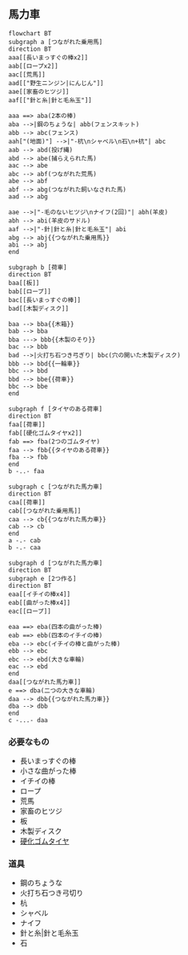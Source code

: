 ## 馬力車
```mermaid
flowchart BT
subgraph a [つながれた乗用馬]
direction BT
aaa[[長いまっすぐの棒x2]]
aab[[ロープx2]]
aac[[荒馬]]
aad[["野生ニンジン|にんじん"]]
aae[[家畜のヒツジ]]
aaf[["針と糸|針と毛糸玉"]]

aaa ==> aba(2本の棒)
aba -->|鋼のちょうな| abb(フェンスキット)
abb --> abc(フェンス)
aah["(地面)"] -->|"-杭\nシャベル\n石\n+杭"| abc
aab --> abd(投げ縄)
abd --> abe(捕らえられた馬)
aac --> abe
abc --> abf(つながれた荒馬)
abe --> abf
abf --> abg(つながれた飼いなされた馬)
aad --> abg

aae -->|"-毛のないヒツジ\nナイフ(2回)"| abh(羊皮)
abh --> abi(羊皮のサドル)
aaf -->|"-針|針と糸|針と毛糸玉"| abi
abg --> abj{{つながれた乗用馬}}
abi --> abj
end

subgraph b [荷車]
direction BT
baa[[板]]
bab[[ロープ]]
bac[[長いまっすぐの棒]]
bad[[木製ディスク]]

baa --> bba{{木箱}}
bab --> bba
bba ---> bbb{{木製のそり}}
bac --> bbb
bad -->|火打ち石つき弓ぎり| bbc(穴の開いた木製ディスク)
bbb --> bbd{{一輪車}}
bbc --> bbd
bbd --> bbe{{荷車}}
bbc --> bbe
end

subgraph f [タイヤのある荷車]
direction BT
faa[[荷車]]
fab[[硬化ゴムタイヤx2]]
fab ==> fba(2つのゴムタイヤ)
faa --> fbb{{タイヤのある荷車}}
fba --> fbb
end
b -..- faa

subgraph c [つながれた馬力車]
direction BT
caa[[荷車]]
cab[[つながれた乗用馬]]
caa --> cb{{つながれた馬力車}}
cab --> cb
end
a -.- cab
b -.- caa

subgraph d [つながれた馬力車]
direction BT
subgraph e [2つ作る]
direction BT
eaa[[イチイの棒x4]]
eab[[曲がった棒x4]]
eac[[ロープ]]

eaa ==> eba(四本の曲がった棒)
eab ==> ebb(四本のイチイの棒)
eba --> ebc(イチイの棒と曲がった棒)
ebb --> ebc
ebc --> ebd(大きな車輪)
eac --> ebd
end
daa[[つながれた馬力車]]
e ==> dba(二つの大きな車輪)
daa --> dbb{{つながれた馬力車}}
dba --> dbb
end
c -...- daa
```
### 必要なもの
* 長いまっすぐの棒
* 小さな曲がった棒
* イチイの棒
* ロープ
* 荒馬
* 家畜のヒツジ
* 板
* 木製ディスク
* [硬化ゴムタイヤ](https://github.com/aya-0p/yah-craft-recipe/blob/main/Rubber.md)

### 道具
* 鋼のちょうな
* 火打ち石つき弓切り
* 杭
* シャベル
* ナイフ
* 針と糸|針と毛糸玉
* 石

